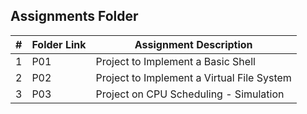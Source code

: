 ## Assignments Folder

|  #  | Folder Link        | Assignment Description                                             |
| :---: | ---------------- | ------------------------------------------------------------------ |
|   1   |  P01  | Project to Implement a Basic Shell |
|   2   |  P02  | Project to Implement a Virtual File System |
|   3   |  P03  | Project on CPU Scheduling - Simulation |
